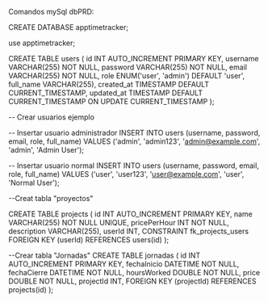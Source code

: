 Comandos mySql dbPRD:

CREATE DATABASE apptimetracker;

use apptimetracker;

CREATE TABLE users (
id INT AUTO_INCREMENT PRIMARY KEY,
username VARCHAR(255) NOT NULL,
password VARCHAR(255) NOT NULL,
email VARCHAR(255) NOT NULL,
role ENUM('user', 'admin') DEFAULT 'user',
full_name VARCHAR(255),
created_at TIMESTAMP DEFAULT CURRENT_TIMESTAMP,
updated_at TIMESTAMP DEFAULT CURRENT_TIMESTAMP ON UPDATE CURRENT_TIMESTAMP
);

-- Crear usuarios ejemplo

-- Insertar usuario administrador
INSERT INTO users (username, password, email, role, full_name)
VALUES ('admin', 'admin123', 'admin@example.com', 'admin', 'Admin User');

-- Insertar usuario normal
INSERT INTO users (username, password, email, role, full_name)
VALUES ('user', 'user123', 'user@example.com', 'user', 'Normal User');

--Creat tabla "proyectos"

CREATE TABLE projects (
id INT AUTO_INCREMENT PRIMARY KEY,
name VARCHAR(255) NOT NULL UNIQUE,
pricePerHour INT NOT NULL,
description VARCHAR(255),
userId INT,
CONSTRAINT fk_projects_users
FOREIGN KEY (userId)
REFERENCES users(id)
);

--Crear tabla "Jornadas"
CREATE TABLE jornadas (
id INT AUTO_INCREMENT PRIMARY KEY,
fechaInicio DATETIME NOT NULL,
fechaCierre DATETIME NOT NULL,
hoursWorked DOUBLE NOT NULL,
price DOUBLE NOT NULL,
projectId INT,
FOREIGN KEY (projectId) REFERENCES projects(id)
);
